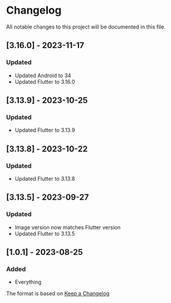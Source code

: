 # Changelog

All notable changes to this project will be documented in this file.

## [3.16.0] - 2023-11-17
### Updated
- Updated Android to 34
- Updated Flutter to 3.16.0

## [3.13.9] - 2023-10-25
### Updated
- Updated Flutter to 3.13.9

## [3.13.8] - 2023-10-22
### Updated
- Updated Flutter to 3.13.8

## [3.13.5] - 2023-09-27
### Updated
- Image version now matches Flutter version
- Updated Flutter to 3.13.5

## [1.0.1] - 2023-08-25
### Added
- Everything

The format is based on [Keep a Changelog](https://keepachangelog.com/en/1.0.0/)

